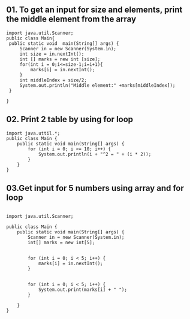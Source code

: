 ##  01. To get an input for size and elements, print the middle element from the array

````java[]
import java.util.Scanner;
public class Main{
 public static void  main(String[] args) {
     Scanner in = new Scanner(System.in);
     int size = in.nextInt();
     int [] marks = new int [size];
     for(int i = 0;i<=size-1;i=i+1){
         marks[i] = in.nextInt();
     }
     int middleIndex = size/2;
     System.out.println("Middle element:" +marks[middleIndex]);
 }

}
````

## 02. Print 2 table by using for loop

````java[]
import java.uttil.*;
public class Main {
    public static void main(String[] args) {
        for (int i = 0; i <= 10; i++) {
            System.out.println(i + "^2 = " + (i * 2));
        }
    }
}
````

## 03.Get input for 5 numbers using array and for loop

````java[]

import java.util.Scanner;

public class Main {
    public static void main(String[] args) {
        Scanner in = new Scanner(System.in);
        int[] marks = new int[5];

        
        for (int i = 0; i < 5; i++) {
            marks[i] = in.nextInt();
        }

        
        for (int i = 0; i < 5; i++) {
            System.out.print(marks[i] + " ");
        }

    }
}
````



